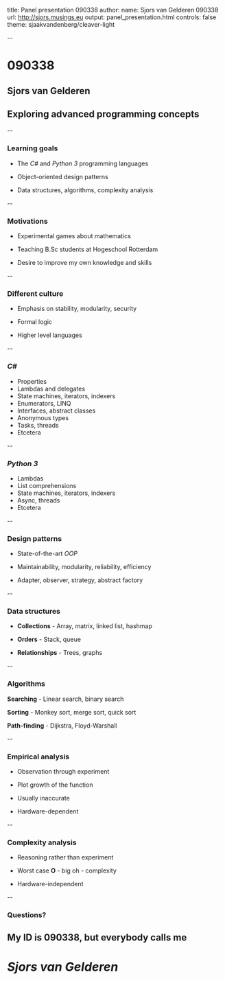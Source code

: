 title: Panel presentation 090338
author:
	name: Sjors van Gelderen 090338
	url: http://sjors.musings.eu
output: panel_presentation.html
controls: false
theme: sjaakvandenberg/cleaver-light


--


# 090338
## Sjors van Gelderen
## Exploring advanced programming concepts


--


###  Learning goals

* The *C#* and *Python 3* programming languages

* Object-oriented design patterns

* Data structures, algorithms, complexity analysis


--


### Motivations

* Experimental games about mathematics

* Teaching B.Sc students at Hogeschool Rotterdam

* Desire to improve my own knowledge and skills


--


### Different culture

* Emphasis on stability, modularity, security

* Formal logic

* Higher level languages


--


### *C#*

* Properties
* Lambdas and delegates
* State machines, iterators, indexers
* Enumerators, LINQ
* Interfaces, abstract classes
* Anonymous types
* Tasks, threads
* Etcetera


--


### *Python 3*

* Lambdas
* List comprehensions
* State machines, iterators, indexers
* Async, threads
* Etcetera


--


### Design patterns

* State-of-the-art *OOP*  

* Maintainability, modularity, reliability, efficiency

* Adapter, observer, strategy, abstract factory


--


### Data structures

* **Collections** - Array, matrix, linked list, hashmap

* **Orders** - Stack, queue

* **Relationships** - Trees, graphs


--


### Algorithms

**Searching** - Linear search, binary search

**Sorting** - Monkey sort, merge sort, quick sort

**Path-finding** - Dijkstra, Floyd-Warshall


--


### Empirical analysis

* Observation through experiment

* Plot growth of the function

* Usually inaccurate

* Hardware-dependent


--


### Complexity analysis

* Reasoning rather than experiment

* Worst case **O** - big oh - complexity

* Hardware-independent


--


### Questions?

## My ID is **090338**, but everybody calls me
# *Sjors van Gelderen*  
